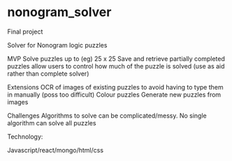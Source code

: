 # nonogram_solver

Final project

Solver for Nonogram logic puzzles

MVP
Solve puzzles up to (eg) 25 x 25
Save and retrieve partially completed puzzles
allow users to control how much of the puzzle is solved (use as aid rather than complete solver)

Extensions
OCR of images of existing puzzles to avoid having to type them in manually (poss too difficult)
Colour puzzles
Generate new puzzles from images

Challenges
Algorithms to solve can be complicated/messy. No single algorithm can solve all puzzles


Technology:

Javascript/react/mongo/html/css
